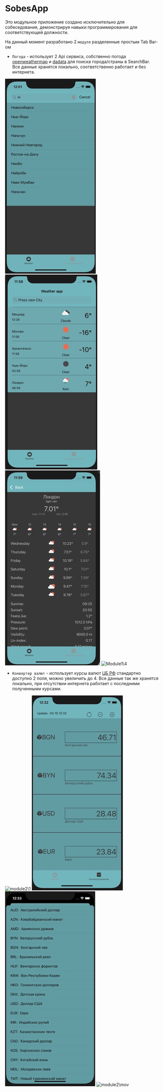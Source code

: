 # SobesApp
Это модульное приложение создано исключительно для собеседования, демонстрируя навыки программирования для соответствующей должности.

На данный момент разработано 2 `модуля` разделенные простым Tab Bar-ом

* `Погода`  - использует 2 Api сервиса, собственно погода [openweathermap](https://openweathermap.org/) и [dadata](https://dadata.ru/) для поиска города/cтраны в SearchBar.
Все данные хранятся локально, соответственно работает и без интернета.

![module1\1](Weather_3.jpg) ![module1\2](Weather_1.jpg)
![module1\3](Weather_2.jpg) ![Module1\4](Weather_4.gif)

* `Конвертер валют` -  использует курсы валют [ЦБ РФ](https://www.cbr-xml-daily.ru/) стандартно доступно 2 поля, можно увеличить до 4.
Все данные так же хранятся локально, при отсутствии интернета работает с последними полученными курсами.

![module2\1](Сurrency_3.jpg) ![module2\2](Currency_1.jpg)
![module2\3](Currency_2.jpg) ![module2\mov](Currency_4.gif)


